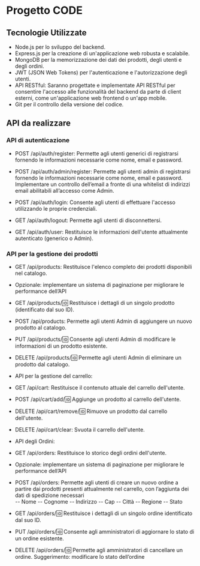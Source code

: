 # Progetto CODE

## Tecnologie Utilizzate

- Node.js per lo sviluppo del backend.
- Express.js per la creazione di un'applicazione web robusta e scalabile.
- MongoDB per la memorizzazione dei dati dei prodotti, degli utenti e degli ordini.
- JWT (JSON Web Tokens) per l'autenticazione e l'autorizzazione degli utenti.
- API RESTful: Saranno progettate e implementate API RESTful per consentire l'accesso alle funzionalità del backend da parte di client esterni, come un'applicazione web frontend o un'app mobile.
- Git per il controllo della versione del codice.

## API da realizzare

### API di autenticazione

- POST /api/auth/register: Permette agli utenti generici di registrarsi fornendo le informazioni necessarie come nome, email e password.
- POST /api/auth/admin/register: Permette agli utenti admin di registrarsi fornendo le informazioni necessarie come nome, email e password.
  Implementare un controllo dell’email a fronte di una whitelist di indirizzi email abilitabili all’accesso come Admin.

- POST /api/auth/login: Consente agli utenti di effettuare l'accesso utilizzando le proprie credenziali.
- GET /api/auth/logout: Permette agli utenti di disconnettersi.

- GET /api/auth/user: Restituisce le informazioni dell'utente attualmente autenticato (generico o Admin).

### API per la gestione dei prodotti

- GET /api/products: Restituisce l'elenco completo dei prodotti disponibili nel catalogo.
- Opzionale: implementare un sistema di paginazione per migliorare le performance dell’API
- GET /api/products/:id: Restituisce i dettagli di un singolo prodotto (identificato dal suo ID).

- POST /api/products: Permette agli utenti Admin di aggiungere un nuovo prodotto al catalogo.
- PUT /api/products/:id: Consente agli utenti Admin di modificare le informazioni di un prodotto esistente.
- DELETE /api/products/:id: Permette agli utenti Admin di eliminare un prodotto dal catalogo.

- API per la gestione del carrello:
- GET /api/cart: Restituisce il contenuto attuale del carrello dell'utente.
- POST /api/cart/add/:id: Aggiunge un prodotto al carrello dell'utente.
- DELETE /api/cart/remove/:id: Rimuove un prodotto dal carrello dell'utente.
- DELETE /api/cart/clear: Svuota il carrello dell'utente.

- API degli Ordini:
- GET /api/orders: Restituisce lo storico degli ordini dell'utente.
- Opzionale: implementare un sistema di paginazione per migliorare le performance dell’API
- POST /api/orders: Permette agli utenti di creare un nuovo ordine a partire dai prodotti presenti attualmente nel carrello, con l’aggiunta dei dati di spedizione necessari  
  -- Nome
  -- Cognome
  -- Indirizzo
  -- Cap
  -- Città
  -- Regione
  -- Stato
- GET /api/orders/:id: Restituisce i dettagli di un singolo ordine identificato dal suo ID.
- PUT /api/orders/:id: Consente agli amministratori di aggiornare lo stato di un ordine esistente.
- DELETE /api/orders/:id: Permette agli amministratori di cancellare un ordine. Suggerimento: modificare lo stato dell’ordine
